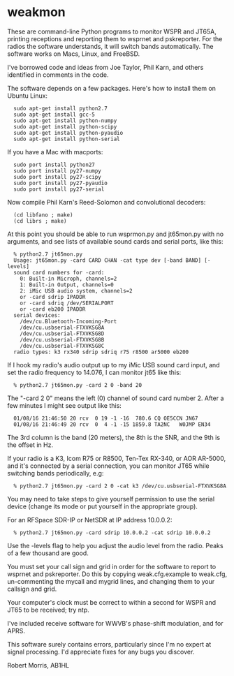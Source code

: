 # weakmon

These are command-line Python programs to monitor WSPR and JT65A,
printing receptions and reporting them to wsprnet and pskreporter. For
the radios the software understands, it will switch bands
automatically. The software works on Macs, Linux, and FreeBSD.

I've borrowed code and ideas from Joe Taylor, Phil Karn, and others
identified in comments in the code.

The software depends on a few packages. Here's how to install them
on Ubuntu Linux:
```
  sudo apt-get install python2.7
  sudo apt-get install gcc-5
  sudo apt-get install python-numpy
  sudo apt-get install python-scipy
  sudo apt-get install python-pyaudio
  sudo apt-get install python-serial
```

If you have a Mac with macports:
```
  sudo port install python27
  sudo port install py27-numpy
  sudo port install py27-scipy
  sudo port install py27-pyaudio
  sudo port install py27-serial
```

Now compile Phil Karn's Reed-Solomon and convolutional decoders:
```
  (cd libfano ; make)
  (cd librs ; make)
```

At this point you should be able to run wsprmon.py and jt65mon.py with
no arguments, and see lists of available sound cards and serial ports,
like this:

```
  % python2.7 jt65mon.py
  Usage: jt65mon.py -card CARD CHAN -cat type dev [-band BAND] [-levels]
  sound card numbers for -card:
    0: Built-in Microph, channels=2
    1: Built-in Output, channels=0
    2: iMic USB audio system, channels=2
    or -card sdrip IPADDR
    or -card sdriq /dev/SERIALPORT
    or -card eb200 IPADDR
  serial devices:
    /dev/cu.Bluetooth-Incoming-Port
    /dev/cu.usbserial-FTXVKSG8A
    /dev/cu.usbserial-FTXVKSG8D
    /dev/cu.usbserial-FTXVKSG8B
    /dev/cu.usbserial-FTXVKSG8C
  radio types: k3 rx340 sdrip sdriq r75 r8500 ar5000 eb200
```

If I hook my radio's audio output up to my iMic USB sound card input,
and set the radio frequency to 14.076, I can monitor jt65 like this:

```
  % python2.7 jt65mon.py -card 2 0 -band 20
```

The "-card 2 0" means the left (0) channel of sound card number 2. After
a few minutes I might see output like this:

```
  01/08/16 21:46:50 20 rcv  0 19 -1 -16  780.6 CQ OE5CCN JN67
  01/08/16 21:46:49 20 rcv  0  4 -1 -15 1859.8 TA2NC   W0JMP EN34
```

The 3rd column is the band (20 meters), the 8th is the SNR, and the
9th is the offset in Hz.

If your radio is a K3, Icom R75 or R8500, Ten-Tex RX-340, or AOR AR-5000,
and it's connected by a serial connection, you can monitor JT65 while
switching bands periodically, e.g:

```
  % python2.7 jt65mon.py -card 2 0 -cat k3 /dev/cu.usbserial-FTXVKSG8A
```

You may need to take steps to give yourself permission to use the
serial device (change its mode or put yourself in the appropriate
group).

For an RFSpace SDR-IP or NetSDR at IP address 10.0.0.2:

```
  % python2.7 jt65mon.py -card sdrip 10.0.0.2 -cat sdrip 10.0.0.2
```

Use the -levels flag to help you adjust the audio level from the
radio. Peaks of a few thousand are good.

You must set your call sign and grid in order for the software to
report to wsprnet and pskreporter. Do this by copying weak.cfg.example
to weak.cfg, un-commenting the mycall and mygrid lines, and changing
them to your callsign and grid.

Your computer's clock must be correct to within a second for WSPR and
JT65 to be received; try ntp.

I've included receive software for WWVB's phase-shift modulation, and
for APRS.

This software surely contains errors, particularly since I'm no expert
at signal processing. I'd appreciate fixes for any bugs you discover.

Robert Morris, AB1HL
